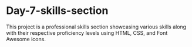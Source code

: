 # Day-7-skills-section

This project is a professional skills section showcasing various skills along with their respective proficiency levels using HTML, CSS, and Font Awesome icons.
